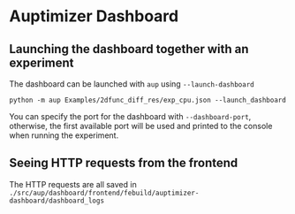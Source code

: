 # Auptimizer Dashboard

## Launching the dashboard together with an experiment

The dashboard can be launched with ``aup`` using `--launch-dashboard`

`python -m aup Examples/2dfunc_diff_res/exp_cpu.json --launch_dashboard`

You can specify the port for the dashboard with `--dashboard-port`, otherwise,
the first available port will be used and printed to the console when running
the experiment.

## Seeing HTTP requests from the frontend

The HTTP requests are all saved in `./src/aup/dashboard/frontend/febuild/auptimizer-dashboard/dashboard_logs`
